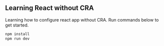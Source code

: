 ## Learning React without CRA

Learning how to configure react app without CRA. Run commands below to get started.

```bash
npm install
npm run dev
```
